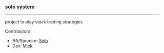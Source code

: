 ### solo system

-----

project to play stock trading strategies  


Contributors

- BA/Sponsor: [Solo](https://github.com/soloessence) 
- Dev: [Mick](https://github.com/8dspaces) 